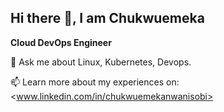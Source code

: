 ## Hi there 👋, I am Chukwuemeka

**Cloud DevOps Engineer**

💬 Ask me about Linux, Kubernetes, Devops.

📫 Learn more about my experiences on:
<www.linkedin.com/in/chukwuemekanwanisobi>
